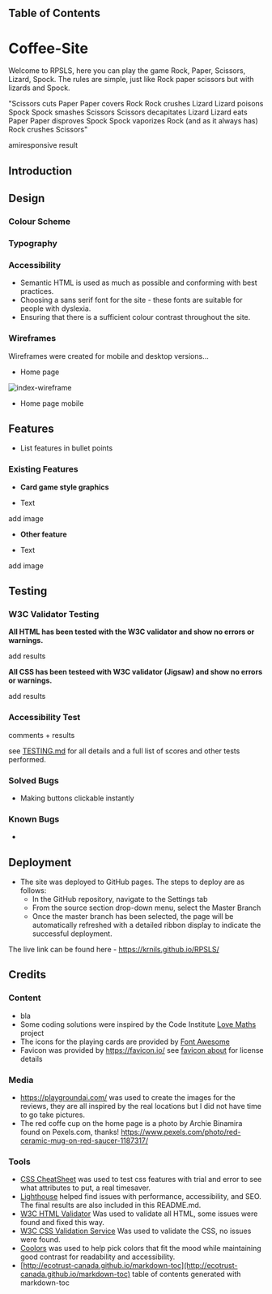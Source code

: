 ## Table of Contents


# Coffee-Site

Welcome to RPSLS, here you can play the game Rock, Paper, Scissors, Lizard, Spock. The rules are simple, just like Rock paper scissors but with lizards and Spock.

"Scissors cuts Paper
Paper covers Rock
Rock crushes Lizard
Lizard poisons Spock
Spock smashes Scissors
Scissors decapitates Lizard
Lizard eats Paper
Paper disproves Spock
Spock vaporizes Rock
(and as it always has) Rock crushes Scissors"

amiresponsive result

## Introduction


## Design

### Colour Scheme


### Typography


### Accessibility

* Semantic HTML is used as much as possible and conforming with best practices.
* Choosing a sans serif font for the site - these fonts are suitable for people with dyslexia.
* Ensuring that there is a sufficient colour contrast throughout the site.

### Wireframes

Wireframes were created for mobile and desktop versions...

- Home page

![index-wireframe](assets/readme/Wireframes/index-wireframe.webp)

- Home page mobile

## Features

* List features in bullet points

### Existing Features

* __Card game style graphics__

- Text

add image

- __Other feature__

- Text

add image


## Testing

### W3C Validator Testing

__All HTML has been tested with the W3C validator and show no errors or warnings.__

add results

__All CSS has been testeed with W3C validator (Jigsaw) and show no errors or warnings.__

add results

### Accessibility Test

comments + results

see [TESTING.md](TESTING.md) for all details and a full list of scores and other tests performed.

### Solved Bugs

* Making buttons clickable instantly

### Known Bugs

* 

## Deployment

- The site was deployed to GitHub pages. The steps to deploy are as follows: 
  - In the GitHub repository, navigate to the Settings tab 
  - From the source section drop-down menu, select the Master Branch
  - Once the master branch has been selected, the page will be automatically refreshed with a detailed ribbon display to indicate the successful deployment. 

The live link can be found here - https://krnils.github.io/RPSLS/

## Credits

### Content

- bla
- Some coding solutions were inspired by the Code Institute [Love Maths](https://github.com/Code-Institute-Solutions/love-maths-2.0-sourcecode) project
- The icons for the playing cards are provided by [Font Awesome](https://fontawesome.com/)
- Favicon was provided by https://favicon.io/ see [favicon about](assets/favicon/about.txt) for license details

### Media
- https://playgroundai.com/ was used to create the images for the reviews, they are all inspired by the real locations but I did not have time to go take pictures.
- The red coffe cup on the home page is a photo by Archie Binamira found on Pexels.com, thanks! https://www.pexels.com/photo/red-ceramic-mug-on-red-saucer-1187317/

### Tools

- [CSS CheatSheet](https://htmlcheatsheet.com/css/) was used to test css features with trial and error to see what attributes to put, a real timesaver.
- [Lighthouse](https://chromewebstore.google.com/detail/lighthouse/blipmdconlkpinefehnmjammfjpmpbjk?pli=1) helped find issues with performance, accessibility, and SEO. The final results are also included in this README.md.
- [W3C HTML Validator](https://validator.w3.org/) Was used to validate all HTML, some issues were found and fixed this way.
- [W3C CSS Validation Service](https://jigsaw.w3.org/css-validator/) Was used to validate the CSS, no issues were found.
- [Coolors](https://coolors.co/) was used to help pick colors that fit the mood while maintaining good contrast for readability and accessibility.
- [http://ecotrust-canada.github.io/markdown-toc](http://ecotrust-canada.github.io/markdown-toc) table of contents generated with markdown-toc
